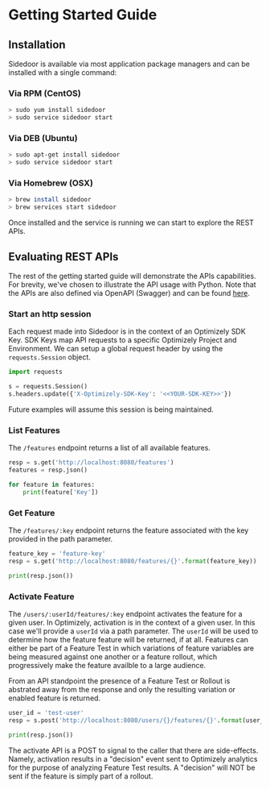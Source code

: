 # Getting Started Guide

## Installation
Sidedoor is available via most application package managers and can be installed with a single command:

### Via RPM (CentOS)
```bash
> sudo yum install sidedoor
> sudo service sidedoor start
```

### Via DEB (Ubuntu)
```bash
> sudo apt-get install sidedoor
> sudo service sidedoor start
```

### Via Homebrew (OSX)
```bash
> brew install sidedoor
> brew services start sidedoor
```

Once installed and the service is running we can start to explore the REST APIs.

## Evaluating REST APIs
The rest of the getting started guide will demonstrate the APIs capabilities. For brevity, we've chosen to illustrate the API usage with Python. Note that the APIs are also defined via OpenAPI (Swagger) and can be found [here](http://localhost:8080/openapi.yaml).

### Start an http session
Each request made into Sidedoor is in the context of an Optimizely SDK Key. SDK Keys map API requests to a specific Optimizely Project and Environment. We can setup a global request header by using the `requests.Session` object.

```python
import requests

s = requests.Session()
s.headers.update({'X-Optimizely-SDK-Key': '<<YOUR-SDK-KEY>>'})
```

Future examples will assume this session is being maintained.

### List Features
The `/features` endpoint returns a list of all available features.

```python
resp = s.get('http://localhost:8080/features')
features = resp.json()

for feature in features:
    print(feature['Key'])
```

### Get Feature
The `/features/:key` endpoint returns the feature associated with the key provided in the path parameter.

```python
feature_key = 'feature-key'
resp = s.get('http://localhost:8080/features/{}'.format(feature_key))

print(resp.json())
```

### Activate Feature
The `/users/:userId/features/:key` endpoint activates the feature for a given user. In Optimizely, activation is in the context of a given user. In this case we'll provide a `userId` via a path parameter. The `userId` will be used to determine how the feature feature will be returned, if at all. Features can either be part of a Feature Test in which variations of feature variables are being measured against one another or a feature rollout, which progressively make the feature availble to a large audience.

From an API standpoint the presence of a Feature Test or Rollout is abstrated away from the response and only the resulting variation or enabled feature is returned.

```python
user_id = 'test-user'
resp = s.post('http://localhost:8080/users/{}/features/{}'.format(user_id, feature_key))

print(resp.json())
```

The activate API is a POST to signal to the caller that there are side-effects. Namely, activation results in a "decision" event sent to Optimizely analytics for the purpose of analyzing Feature Test results. A "decision" will NOT be sent if the feature is simply part of a rollout.

